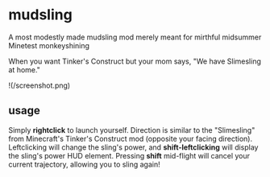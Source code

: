 # mudsling
A most modestly made mudsling mod merely meant for mirthful midsummer Minetest monkeyshining

When you want Tinker's Construct but your mom says, "We have Slimesling at home."

!(/screenshot.png)

## usage
Simply **rightclick** to launch yourself. Direction is similar to the "Slimesling" from Minecraft's Tinker's Construct mod (opposite your facing direction). Leftclicking will change the sling's power, and **shift-leftclicking** will display the sling's power HUD element. Pressing **shift** mid-flight will cancel your current trajectory, allowing you to sling again!
